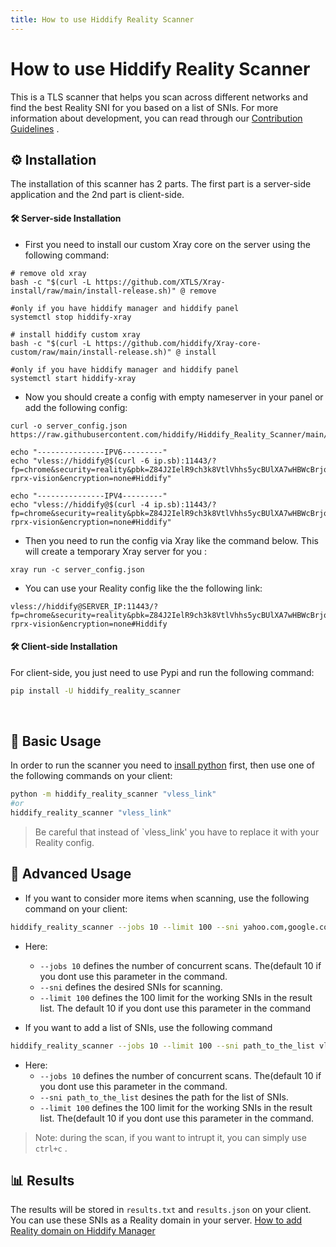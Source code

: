 ```yaml
---
title: How to use Hiddify Reality Scanner
---
```


# How to use Hiddify Reality Scanner
This is a TLS scanner that helps you scan across different networks and find the best Reality SNI for you based on a list of SNIs. For more information about development, you can read through our [Contribution Guidelines](https://github.com/hiddify/Hiddify-Reality-Scanner/blob/main/CONTRIBUTING.md) .

## ⚙️ Installation
The installation of this scanner has 2 parts. The first part is a server-side application and the 2nd part is client-side.


#### 🛠️ Server-side Installation

* First you need to install our custom Xray core on the server using the following command:
```
# remove old xray
bash -c "$(curl -L https://github.com/XTLS/Xray-install/raw/main/install-release.sh)" @ remove

#only if you have hiddify manager and hiddify panel
systemctl stop hiddify-xray

# install hiddify custom xray
bash -c "$(curl -L https://github.com/hiddify/Xray-core-custom/raw/main/install-release.sh)" @ install

#only if you have hiddify manager and hiddify panel
systemctl start hiddify-xray
```

* Now you should create a config with empty nameserver in your panel or add the following config:
```
curl -o server_config.json https://raw.githubusercontent.com/hiddify/Hiddify_Reality_Scanner/main/server_config.json

echo "---------------IPV6---------"
echo "vless://hiddify@$(curl -6 ip.sb):11443/?fp=chrome&security=reality&pbk=Z84J2IelR9ch3k8VtlVhhs5ycBUlXA7wHBWcBrjqnAw&sid=6ba85179e30d4fc2&sni=www.google.com&type=tcp&flow=xtls-rprx-vision&encryption=none#Hiddify"

echo "---------------IPV4---------"
echo "vless://hiddify@$(curl -4 ip.sb):11443/?fp=chrome&security=reality&pbk=Z84J2IelR9ch3k8VtlVhhs5ycBUlXA7wHBWcBrjqnAw&sid=6ba85179e30d4fc2&sni=www.google.com&type=tcp&flow=xtls-rprx-vision&encryption=none#Hiddify"

```
* Then you need to run the config via Xray like the command below. This will create a temporary Xray server for you :
```
xray run -c server_config.json
```
* You can use your Reality config like the the following link:

```
vless://hiddify@SERVER_IP:11443/?fp=chrome&security=reality&pbk=Z84J2IelR9ch3k8VtlVhhs5ycBUlXA7wHBWcBrjqnAw&sid=6ba85179e30d4fc2&sni=www.yahoo.com&type=tcp&flow=xtls-rprx-vision&encryption=none#Hiddify
```

#### 🛠️ Client-side Installation
For client-side, you just need to use Pypi and run the following command:
```bash
pip install -U hiddify_reality_scanner
```

<br>

## 🚀 Basic Usage
In order to run the scanner you need to [insall python](https://www.python.org/downloads/) first, then use one of the following commands on your client:
```bash
python -m hiddify_reality_scanner "vless_link"
#or
hiddify_reality_scanner "vless_link"
```
> Be careful that instead of `vless_link' you have to replace it with your Reality config.

## 🚀 Advanced Usage
* If you want to consider more items when scanning, use the following command on your client:
```bash
hiddify_reality_scanner --jobs 10 --limit 100 --sni yahoo.com,google.com "vless_link"
```
* Here:
  * `--jobs 10` defines the number of concurrent scans. The(default 10 if you dont use this parameter in the command.
  * `--sni` defines the desired SNIs for scanning.
  * `--limit 100` defines the 100 limit for the working SNIs in the result list. The default 10 if you dont use this parameter in the command
 
* If you want to add a list of SNIs, use the following command
```bash
hiddify_reality_scanner --jobs 10 --limit 100 --sni path_to_the_list vless_link
```
* Here:
  * `--jobs 10` defines the number of concurrent scans. The(default 10 if you dont use this parameter in the command.
  * `--sni path_to_the_list` desines the path for the list of SNIs.
  * `--limit 100` defines the 100 limit for the working SNIs in the result list. The(default 10 if you dont use this parameter in the command.

> Note: during the scan, if you want to intrupt it, you can simply use `ctrl+c` .

## 📊 Results
The results will be stored in `results.txt` and `results.json` on your client. You can use these SNIs as a Reality domain in your server. [How to add Reality domain on Hiddify Manager](/manager/configuration-and-advanced-settings/How-to-use-Reality-on-Hiddify/)

